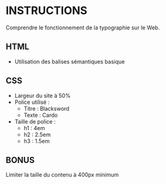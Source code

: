 # INSTRUCTIONS
Comprendre le fonctionnement de la typographie sur le Web.

## HTML
- Utilisation des balises sémantiques basique

## CSS
- Largeur du site à 50%
- Police utilisé :
    - Titre : Blacksword
    - Texte : Cardo
- Taille de police :
    - h1 : 4em
    - h2 : 2.5em
    - h3 : 1.5em

## BONUS
Limiter la taille du contenu à 400px minimum
